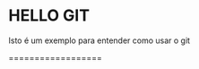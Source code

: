 HELLO GIT
==================

Isto é um exemplo para entender como usar o git

==================



